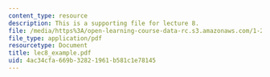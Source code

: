 ```yaml
---
content_type: resource
description: This is a supporting file for lecture 8.
file: /media/https%3A/open-learning-course-data-rc.s3.amazonaws.com/1-225j-transportation-flow-systems-fall-2002/4ac34cfa669b32821961b581c1e78145_lec8_example.pdf
file_type: application/pdf
resourcetype: Document
title: lec8_example.pdf
uid: 4ac34cfa-669b-3282-1961-b581c1e78145
---
```

